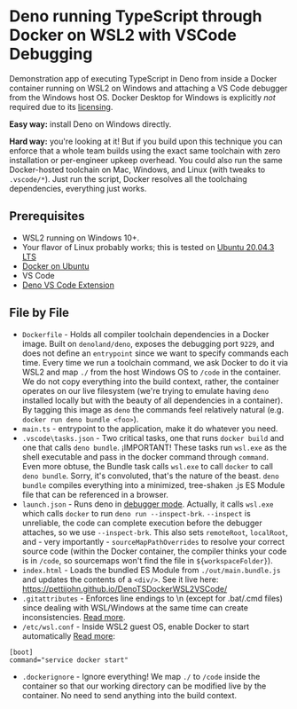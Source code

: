 
# Deno running TypeScript through Docker on WSL2 with VSCode Debugging
Demonstration app of executing TypeScript in Deno from inside a Docker container running on WSL2 on Windows and attaching a VS Code debugger from the Windows host OS. Docker Desktop for Windows is explicitly *not* required due to its [licensing](https://www.docker.com/pricing/faq/). 

**Easy way:** install Deno on Windows directly.

**Hard way:** you're looking at it! But if you build upon this technique you can enforce that a whole team builds using the exact same toolchain with zero installation or per-engineer upkeep overhead. You could also run the same Docker-hosted toolchain on Mac, Windows, and Linux (with tweaks to `.vscode/*`). Just run the script, Docker resolves all the toolchaing dependencies, everything just works. 

## Prerequisites 
* WSL2 running on Windows 10+.
* Your flavor of Linux probably works; this is tested on [Ubuntu 20.04.3 LTS](https://www.microsoft.com/store/productId/9NBLGGH4MSV6)
* [Docker on Ubuntu](https://docs.docker.com/engine/install/ubuntu/)
* VS Code 
* [Deno VS Code Extension](https://marketplace.visualstudio.com/items?itemName=denoland.vscode-deno)

## File by File

* `Dockerfile` - Holds all compiler toolchain dependencies in a Docker image. Built on `denoland/deno`, exposes the debugging port `9229`, and does not define an `entrypoint` since we want to specify commands each time. Every time we run a toolchain command, we ask Docker to do it via WSL2 and map `./` from the host Windows OS to `/code` in the container. We do not copy everything into the build context, rather, the container operates on our live filesystem (we're trying to emulate having `deno` installed locally but with the beauty of all dependencies in a container). By tagging this image as `deno` the commands feel relatively natural (e.g. `docker run deno bundle <foo>`). 
* `main.ts` - entrypoint to the application, make it do whatever you need.
* `.vscode\tasks.json` - Two critical tasks, one that runs `docker build` and one that calls `deno bundle`. ¡IMPORTANT! These tasks run `wsl.exe` as the shell executable and pass in the docker command through `command`. Even more obtuse, the Bundle task calls `wsl.exe` to call `docker` to call `deno bundle`. Sorry, it's convoluted, that's the nature of the beast. `deno bundle` compiles everything into a minimized, tree-shaken .js ES Module file that can be referenced in a browser. 
* `launch.json` - Runs deno in [debugger mode](https://deno.land/manual@v1.0.0/tools/debugger). Actually, it calls `wsl.exe` which calls `docker` to run `deno run --inspect-brk`. `--inspect` is unreliable, the code can complete execution before the debugger attaches, so we use `--inspect-brk`. This also sets `remoteRoot`, `localRoot`, and - very importantly - `sourceMapPathOverrides` to resolve your correct source code (within the Docker container, the compiler thinks your code is in `/code`, so sourcemaps won't find the file in `${workspaceFolder}`). 
* `index.html` - Loads the bundled ES Module from `./out/main.bundle.js` and updates the contents of a `<div/>`. See it live here: https://pettijohn.github.io/DenoTSDockerWSL2VSCode/
* `.gitattributes` - Enforces line endings to \n (except for .bat/.cmd files) since dealing with WSL/Windows at the same time can create inconsistencies. [Read more](https://docs.microsoft.com/en-us/windows/wsl/tutorials/wsl-git#git-line-endings).
* `/etc/wsl.conf` - Inside WSL2 guest OS, enable Docker to start automatically [Read more](https://docs.microsoft.com/en-us/windows/wsl/wsl-config#boot-settings):

```
[boot]
command="service docker start"
```

* `.dockerignore` - Ignore everything! We map `./` to `/code` inside the container so that our working directory can be modified live by the container. No need to send anything into the build context. 